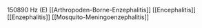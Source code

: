150890 Hz (E)
[[Arthropoden-Borne-Enzephalitis]]
[[Encephalitis]]
[[Enzephalitis]]
[[Mosquito-Meningoenzephalitis]]